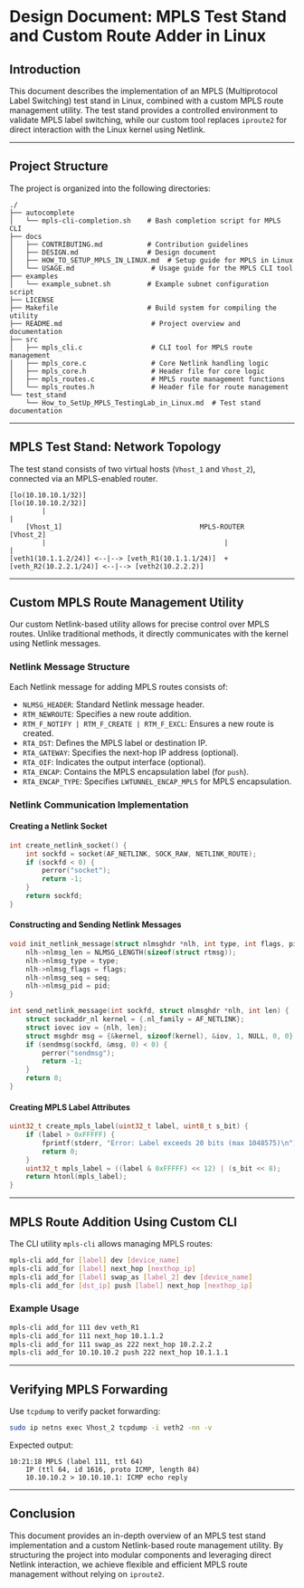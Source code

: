 # **Design Document: MPLS Test Stand and Custom Route Adder in Linux**

## **Introduction**
This document describes the implementation of an MPLS (Multiprotocol Label Switching) test stand in Linux, combined with a custom MPLS route management utility. The test stand provides a controlled environment to validate MPLS label switching, while our custom tool replaces `iproute2` for direct interaction with the Linux kernel using Netlink.

---

## **Project Structure**
The project is organized into the following directories:
```
./
├── autocomplete
│   └── mpls-cli-completion.sh    # Bash completion script for MPLS CLI
├── docs
│   ├── CONTRIBUTING.md           # Contribution guidelines
│   ├── DESIGN.md                 # Design document
│   ├── HOW_TO_SETUP_MPLS_IN_LINUX.md  # Setup guide for MPLS in Linux
│   └── USAGE.md                   # Usage guide for the MPLS CLI tool
├── examples
│   └── example_subnet.sh         # Example subnet configuration script
├── LICENSE
├── Makefile                      # Build system for compiling the utility
├── README.md                      # Project overview and documentation
├── src
│   ├── mpls_cli.c                 # CLI tool for MPLS route management
│   ├── mpls_core.c                # Core Netlink handling logic
│   ├── mpls_core.h                # Header file for core logic
│   ├── mpls_routes.c              # MPLS route management functions
│   └── mpls_routes.h              # Header file for route management
└── test_stand
    └── How_to_SetUp_MPLS_TestingLab_in_Linux.md  # Test stand documentation
```

---

## **MPLS Test Stand: Network Topology**
The test stand consists of two virtual hosts (`Vhost_1` and `Vhost_2`), connected via an MPLS-enabled router.

```
[lo(10.10.10.1/32)]                                                                 [lo(10.10.10.2/32)]  
        |                                                                                     |
    [Vhost_1]                                  MPLS-ROUTER                                [Vhost_2] 
        |                                            |                                        |
[veth1(10.1.1.2/24)] <--|--> [veth_R1(10.1.1.1/24)]  +  [veth_R2(10.2.2.1/24)] <--|--> [veth2(10.2.2.2)]
```

---

## **Custom MPLS Route Management Utility**
Our custom Netlink-based utility allows for precise control over MPLS routes. Unlike traditional methods, it directly communicates with the kernel using Netlink messages.

### **Netlink Message Structure**
Each Netlink message for adding MPLS routes consists of:
- `NLMSG_HEADER`: Standard Netlink message header.
- `RTM_NEWROUTE`: Specifies a new route addition.
- `RTM_F_NOTIFY | RTM_F_CREATE | RTM_F_EXCL`: Ensures a new route is created.
- `RTA_DST`: Defines the MPLS label or destination IP.
- `RTA_GATEWAY`: Specifies the next-hop IP address (optional).
- `RTA_OIF`: Indicates the output interface (optional).
- `RTA_ENCAP`: Contains the MPLS encapsulation label (for `push`).
- `RTA_ENCAP_TYPE`: Specifies `LWTUNNEL_ENCAP_MPLS` for MPLS encapsulation.

### **Netlink Communication Implementation**
#### **Creating a Netlink Socket**
```c
int create_netlink_socket() {
    int sockfd = socket(AF_NETLINK, SOCK_RAW, NETLINK_ROUTE);
    if (sockfd < 0) {
        perror("socket");
        return -1;
    }
    return sockfd;
}
```

#### **Constructing and Sending Netlink Messages**
```c
void init_netlink_message(struct nlmsghdr *nlh, int type, int flags, pid_t pid, int seq) {
    nlh->nlmsg_len = NLMSG_LENGTH(sizeof(struct rtmsg));
    nlh->nlmsg_type = type;
    nlh->nlmsg_flags = flags;
    nlh->nlmsg_seq = seq;
    nlh->nlmsg_pid = pid;
}

int send_netlink_message(int sockfd, struct nlmsghdr *nlh, int len) {
    struct sockaddr_nl kernel = {.nl_family = AF_NETLINK};
    struct iovec iov = {nlh, len};
    struct msghdr msg = {&kernel, sizeof(kernel), &iov, 1, NULL, 0, 0};
    if (sendmsg(sockfd, &msg, 0) < 0) {
        perror("sendmsg");
        return -1;
    }
    return 0;
}
```

#### **Creating MPLS Label Attributes**
```c
uint32_t create_mpls_label(uint32_t label, uint8_t s_bit) {
    if (label > 0xFFFFF) {
        fprintf(stderr, "Error: Label exceeds 20 bits (max 1048575)\n");
        return 0;
    }
    uint32_t mpls_label = ((label & 0xFFFFF) << 12) | (s_bit << 8);
    return htonl(mpls_label);
}
```

---

## **MPLS Route Addition Using Custom CLI**
The CLI utility `mpls-cli` allows managing MPLS routes:

```bash
mpls-cli add_for [label] dev [device_name]
mpls-cli add_for [label] next_hop [nexthop_ip]
mpls-cli add_for [label] swap_as [label_2] dev [device_name]
mpls-cli add_for [dst_ip] push [label] next_hop [nexthop_ip]
```

### **Example Usage**
```bash
mpls-cli add_for 111 dev veth_R1
mpls-cli add_for 111 next_hop 10.1.1.2
mpls-cli add_for 111 swap_as 222 next_hop 10.2.2.2
mpls-cli add_for 10.10.10.2 push 222 next_hop 10.1.1.1
```

---

## **Verifying MPLS Forwarding**
Use `tcpdump` to verify packet forwarding:
```bash
sudo ip netns exec Vhost_2 tcpdump -i veth2 -nn -v
```

Expected output:
```
10:21:18 MPLS (label 111, ttl 64)
    IP (ttl 64, id 1616, proto ICMP, length 84)
    10.10.10.2 > 10.10.10.1: ICMP echo reply
```

---

## **Conclusion**
This document provides an in-depth overview of an MPLS test stand implementation and a custom Netlink-based route management utility. By structuring the project into modular components and leveraging direct Netlink interaction, we achieve flexible and efficient MPLS route management without relying on `iproute2`.

